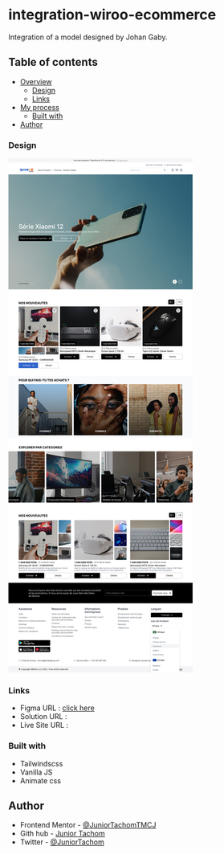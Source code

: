 # integration-wiroo-ecommerce

Integration of a model designed by Johan Gaby.

## Table of contents

- [Overview](#overview)
  - [Design](#design)
  - [Links](#links)
- [My process](#my-process)
  - [Built with](#built-with)
- [Author](#author)

### Design

![1659293618668](image/README/1659293618668.png)

### Links

- Figma URL : [click here](https://www.figma.com/file/QOeSAcBK0uv03IjDYAp2yM/LearnUIDesign?node-id=2%3A1880)
- Solution URL :
- Live Site URL :

### Built with

- Tailwindscss
- Vanilla JS
- Animate css

## Author

- Frontend Mentor - [@JuniorTachomTMCJ](https://www.frontendmentor.io/profile/JuniorTachomTMCJ)
- Gith hub - [Junior Tachom](https://github.com/JuniorTachomTMCJ)
- Twitter - [@JuniorTachom](https://twitter.com/JuniorTachom)
